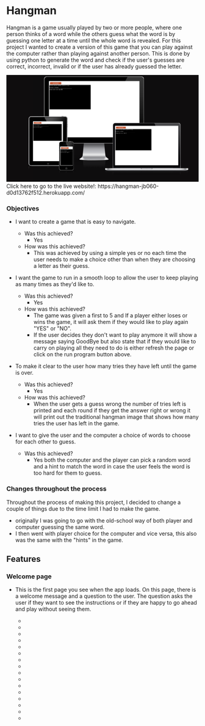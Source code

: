 # Hangman

Hangman is a game usually played by two or more people, where one person thinks of a word while the others guess what the word is by guessing one letter at a time until the whole word is revealed.
For this project I wanted to create a version of this game that you can play against the computer rather than playing against another person.
This is done by using python to generate the word and check if the user's guesses are correct, incorrect, invalid or if the user has already guessed the letter.

<img src ="images/responsive screenshot.png" alt="image of app on different sized screens">
Click here to go to the live website!: https://hangman-jb060-d0d13762f512.herokuapp.com/

### Objectives

- I want to create a game that is easy to navigate. 
    - Was this achieved?
        - Yes
    - How was this achieved?
        - This was achieved by using a simple  yes or no each time the user needs to make a choice other than when they are choosing a letter as their guess.  
                        
 - I want the game to run in a smooth loop to allow the user to keep playing as many times as they'd like to. 
    - Was this achieved?
        - Yes
    - How was this achieved?
        - The game was given a first to 5 and If a player either loses or wins the game, it will ask them if they would like to play again "YES" or "NO".
        - If the user decides they don't want to play anymore it will show a message saying GoodBye but also state that if they would like to carry on playing all they need to do is either refresh the page or click on the run program button above.

- To make it clear to the user how many tries they have left until the game is over.
    - Was this achieved?
        - Yes
    - How was this achieved?
        - When the user gets a guess wrong the number of tries left is printed and each round if they get the answer right or wrong it will print out the traditional hangman image that shows how many tries the user has left in the game.

- I want to give the user and the computer a choice of words to choose for each other to guess.
   - Was this achieved?
      - Yes both the computer and the player can pick a random word and a hint to match the word in case the user feels the word is too hard for them to guess.

### Changes throughout the process   

Throughout the process of making this project, I decided to change a couple of things due to the time limit I had to make the game.
- originally I was going to go with the old-school way of both player and computer guessing the same word.
- I then went with player choice for the computer and vice versa, this also was the same with the "hints" in the game.

## Features 

### Welcome page
- This is the first page you see when the app loads. On this page, there is a 
  welcome message and a question to the user. 
  The question asks the user if
  they want to see the instructions or if they are happy to go ahead and play without seeing them.
  
  - <img src="/workspace//hangman/images/1.png" alt= "">

  - <img src="/workspace/hangman/images/2.png" alt= "">

  - <img src="/workspace/hangman/images/3.png" alt= "">

  - <img src="/workspace/hangman/images/4.png" alt= "">

  - <img src="/workspace/hangman/images/5.png" alt= "">

  - <img src="/workspace/hangman/images/6.png" alt= "">

  - <img src="/workspace/hangman/images/7.png" alt= "">

  - <img src="/workspace/hangman/images/8.png" alt= "">

  - <img src="/workspace/hangman/images/9.png" alt= "">

  - <img src="/workspace/hangman/images/10.png" alt= "">

  - <img src="/workspace/hangman/images/11.png" alt= "">

  - <img src="/workspace/hangman/images/12.png" alt= "">

  - <img src="/workspace/hangman/images/13.png" alt= "">

  - <img src="/workspace/hangman/images/14.png" alt= "">

  - <img src="/workspace/hangman/images/15.png" alt= "">

  - <img src="/workspace/hangman/images/16.png" alt= "">



  


  
